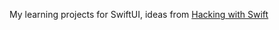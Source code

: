 My learning projects for SwiftUI, ideas from [Hacking with Swift](https://www.hackingwithswift.com/books/ios-swiftui)

